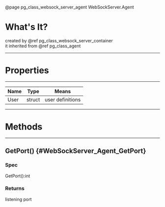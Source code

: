 ﻿@page pg_class_websock_server_agent WebSockServer.Agent

# What's It?

created by @ref pg_class_websock_server_container  
it inherited from @ref pg_class_agent  

-----
# Properties

-----
| Name | Type | Means |
|------|------|-------|
| User | struct | user definitions |

-----
# Methods

-----
## GetPort() {#WebSockServer_Agent_GetPort}

### Spec

GetPort():int

### Returns

listening port  
